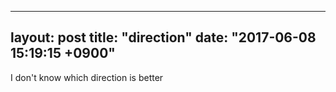 
---
layout: post
title: "direction"
date: "2017-06-08 15:19:15 +0900"
---

I don't know which direction is better
